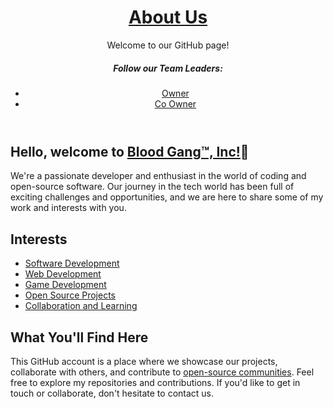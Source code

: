  <header>
        <h1><a href = "https://degenerates2.carrd.co"; target="_blank">About Us</a></h1>
        <p>Welcome to our GitHub page!</p>
  <p>
   <h5>Follow our Team Leaders:</h2>
          <ul>
         <li><a href = "https://degenerates2.carrd.co/#l4zx16"; target="_blank">Owner</a></li>
           <li><a href = "https://degenerates2.carrd.co/#l7zh14"; target="_blank">Co Owner</a></li>
        </ul>
  </p>
    </header>
    <div class="container">
        <h2>Hello, welcome to <a href = "https://discord.gg/wUMRJS57vZ"; target="_blank">Blood Gang™️, Inc!</a>💖</h2>
        <p>
            We're a passionate developer and enthusiast in the world of coding and open-source software. Our journey in the tech world has been full of exciting challenges and opportunities, and we are here to share some of my work and interests with you.
        </p>
        <h2>Interests</h2>
        <ul>
            <li><a href = "https://github.com/Blood-Gang-Inc"; target="_blank">Software Development</a></li>
            <li><a href = "https://linkr.it/bloodweb"; target="_blank">Web Development</a></li>
            <li><a href = "https://twitter.com/WaistStudios"; target="_blank">Game Development</a></li>
            <li><a href = "https://linkr.it/blood"; target="_blank">Open Source Projects</a></li>
            <li><a href = "https://youtube.com/@BloodGangInc"; target="_blank">Collaboration and Learning</a></li>
        </ul>
        <h2>What You'll Find Here</h2>
        <p>
            This GitHub account is a place where we showcase our projects, collaborate with others, and contribute to <a href = "https://reddit.com/r/4zx16"; target="_blank">open-source communities</a>. Feel free to explore my repositories and contributions. If you'd like to get in touch or collaborate, don't hesitate to contact us.
        </p>
    </div>
</body>
</html>
